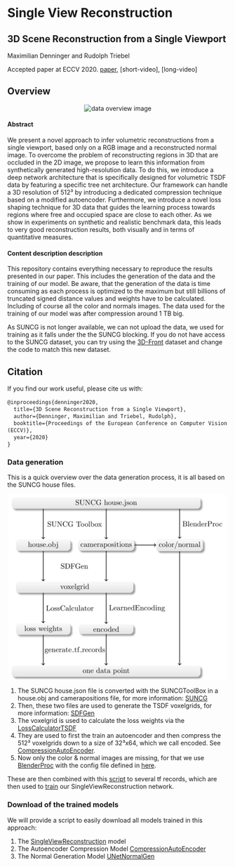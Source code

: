 # Single View Reconstruction

## 3D Scene Reconstruction from a Single Viewport

Maximilian Denninger and Rudolph Triebel

Accepted paper at ECCV 2020. [paper](https://www.ecva.net/papers/eccv_2020/papers_ECCV/papers/123670052.pdf), [short-video], [long-video]

## Overview

<p align="center">
<img src="readme.gif" alt="data overview image" width=800>
</p>

#### Abstract

We present a novel approach to infer volumetric reconstructions from a single viewport, based only on a RGB image and a reconstructed normal image. 
To overcome the problem of reconstructing regions in 3D that are occluded in the 2D image, we propose to learn this information from synthetically generated high-resolution data. 
To do this, we introduce a deep network architecture that is specifically designed for volumetric TSDF data by featuring a specific tree net architecture. 
Our framework can handle a 3D resolution of 512³ by introducing a dedicated compression technique based on a modified autoencoder. 
Furthermore, we introduce a novel loss shaping technique for 3D data that guides the learning process towards regions where free and occupied space are close to each other. 
As we show in experiments on synthetic and realistic benchmark data, this leads to very good reconstruction results, both visually and in terms of quantitative measures.

#### Content description description

This repository contains everything necessary to reproduce the results presented in our paper. 
This includes the generation of the data and the training of our model.
Be aware, that the generation of the data is time consuming as each process is optimized to the maximum but still billions of truncated signed distance values and weights have to be calculated.
Including of course all the color and normals images. 
The data used for the training of our model was after compression around 1 TB big. 

As SUNCG is not longer available, we can not upload the data, we used for training as it falls under the the SUNCG blocking.
If you do not have access to the SUNCG dataset, you can try using the [3D-Front](https://tianchi.aliyun.com/specials/promotion/alibaba-3d-scene-dataset) dataset and change the code to match this new dataset.

## Citation

If you find our work useful, please cite us with: 

```
@inproceedings{denninger2020,
  title={3D Scene Reconstruction from a Single Viewport},
  author={Denninger, Maximilian and Triebel, Rudolph},
  booktitle={Proceedings of the European Conference on Computer Vision (ECCV)},
  year={2020}
}
```

### Data generation

This is a quick overview over the data generation process, it is all based on the SUNCG house files.

<p align="center">
<img src="data_overview.png" alt="data overview image" width=500>
</p>

1. The SUNCG house.json file is converted with the SUNCGToolBox in a house.obj and camerapositions file, for more information: [SUNCG](SUNCG)
2. Then, these two files are used to generate the TSDF voxelgrids, for more information: [SDFGen](SDFGen)
3. The voxelgrid is used to calculate the loss weights via the [LossCalculatorTSDF](LossCalculatorTSDF)
4. They are used to first the train an autoencoder and then compress the 512³ voxelgrids down to a size of 32³x64, which we call encoded. See [CompressionAutoEncoder](CompressionAutoEncoder).
5. Now only the color & normal images are missing, for that we use [BlenderProc](https://github.com/DLR-RM/BlenderProc) with the config file defined in [here](BlenderProc).

These are then combined with this [script](SingleViewReconstruction/generate_tf_records.py) to several tf records, which are then used to [train](SingleViewReconstruction/train.py) our SingleViewReconstruction network.

### Download of the trained models

We will provide a script to easily download all models trained in this approach:

1. The [SingleViewReconstruction](SingleViewReconstruction) model
2. The Autoencoder Compression Model [CompressionAutoEncoder](CompressionAutoEncoder)
3. The Normal Generation Model [UNetNormalGen](UNetNormalGen)

